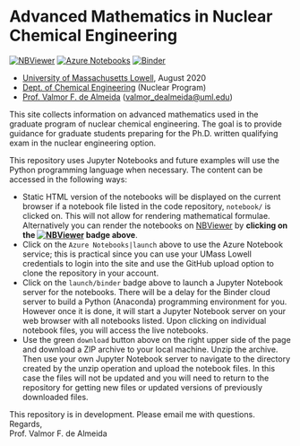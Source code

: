 # Advanced Mathematics in Nuclear Chemical Engineering 

[![NBViewer](https://raw.githubusercontent.com/jupyter/design/master/logos/Badges/nbviewer_badge.svg)](http://nbviewer.jupyter.org/github/dpploy/adv-math/tree/master/notebooks)
[![Azure Notebooks](https://notebooks.azure.com/launch.svg)](https://notebooks.azure.com/dealmeidavf/projects/adv-math)
[![Binder](https://mybinder.org/badge_logo.svg)](https://mybinder.org/v2/gh/dpploy/adv-math/master?filepath=notebooks)

   + [University of Massachusetts Lowell](https://www.uml.edu/), August 2020
   + [Dept. of Chemical Engineering](https://www.uml.edu/Engineering/Chemical/) (Nuclear Program)
   + [Prof. Valmor F. de Almeida](https://www.uml.edu/Engineering/Chemical/faculty/de-Almeida-Valmor.aspx) (valmor_dealmeida@uml.edu)

This site collects information on advanced mathematics used in the graduate program of nuclear chemical engineering. The goal is to provide guidance for graduate students preparing for the Ph.D. written qualifying exam in the nuclear engineering option. 

This repository uses Jupyter Notebooks and future examples will use the Python programming language when necessary. The content can be accessed in
the following ways:
+ Static HTML version of the notebooks will be displayed on the current browser if a 
notebook file listed in the code repository, `notebook/` is clicked on. This will not allow for rendering mathematical formulae. Alternatively you can render the notebooks on [NBViewer](http://nbviewer.jupyter.org/) by **clicking on the [![NBViewer](https://github.com/jupyter/design/blob/master/logos/Badges/nbviewer_badge.svg)](https://nbviewer.jupyter.org/github/dpploy/adv-math/tree/master/notebooks/) badge above**.
+ Click on the `Azure Notebooks|launch` above to use the Azure Notebook service; this is practical since you can use your UMass Lowell credentials to login into the site and use the GitHub upload option to clone the repository in your account.
+ Click on the `launch/binder` badge above to launch a Jupyter Notebook server for the
notebooks. There will be a delay for the Binder cloud server to build a 
Python (Anaconda) programming environment for you. However once it is done, it will 
start a Jupyter Notebook server on your web browser with all notebooks listed. Upon 
clicking on individual notebook files, you will access the live notebooks.
+ Use the green `download` button above on the right upper side of the page and download a ZIP archive to your local machine. Unzip the archive. Then use your own Jupyter Notebook server to navigate to the directory created by the unzip operation and upload the notebook files. In this case the files will not be updated and you will need to return to the repository for getting new files or updated versions of previously downloaded files.

This repository is in development. Please email me with questions.\
Regards,\
Prof. Valmor F. de Almeida

